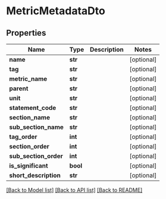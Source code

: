# MetricMetadataDto

## Properties
Name | Type | Description | Notes
------------ | ------------- | ------------- | -------------
**name** | **str** |  | [optional] 
**tag** | **str** |  | [optional] 
**metric_name** | **str** |  | [optional] 
**parent** | **str** |  | [optional] 
**unit** | **str** |  | [optional] 
**statement_code** | **str** |  | [optional] 
**section_name** | **str** |  | [optional] 
**sub_section_name** | **str** |  | [optional] 
**tag_order** | **int** |  | [optional] 
**section_order** | **int** |  | [optional] 
**sub_section_order** | **int** |  | [optional] 
**is_significant** | **bool** |  | [optional] 
**short_description** | **str** |  | [optional] 

[[Back to Model list]](../README.md#documentation-for-models) [[Back to API list]](../README.md#documentation-for-api-endpoints) [[Back to README]](../README.md)

